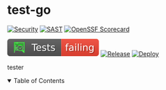 # test-go

[![Security](https://github.com/crazy-matt/test-go/actions/workflows/security-compliance.yaml/badge.svg)](https://github.com/crazy-matt/test-go/actions/workflows/security-compliance.yaml)
[![SAST](https://github.com/crazy-matt/test-go/actions/workflows/sast.yaml/badge.svg)](https://github.com/crazy-matt/test-go/actions/workflows/sast.yaml)
[![OpenSSF Scorecard](https://api.scorecard.dev/projects/github.com/crazy-matt/test-go/badge)](https://scorecard.dev/viewer/?uri=github.com/crazy-matt/test-go)

[![Tests](https://github.com/crazy-matt/test-go/blob/badges/tests.svg)](https://github.com/crazy-matt/test-go/actions/workflows/release.yaml)
[![Release](https://github.com/crazy-matt/test-go/blob/badges/release.svg)](https://github.com/crazy-matt/test-go/actions/workflows/release.yaml)
[![Deploy](https://github.com/crazy-matt/test-go/actions/workflows/deploy.yaml/badge.svg)](https://github.com/crazy-matt/test-go/actions/workflows/deploy.yaml)

tester

<details open="open">
<summary>Table of Contents</summary>

</details>
